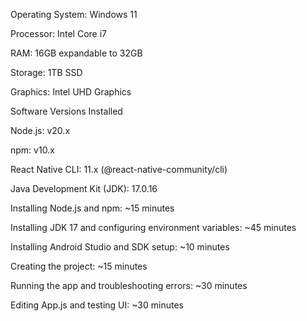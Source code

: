 Operating System: Windows 11

Processor: Intel Core i7

RAM: 16GB expandable to 32GB

Storage: 1TB SSD

Graphics: Intel UHD Graphics

Software Versions Installed

Node.js: v20.x

npm: v10.x

React Native CLI: 11.x (@react-native-community/cli)

Java Development Kit (JDK): 17.0.16

Installing Node.js and npm: ~15 minutes

Installing JDK 17 and configuring environment variables: ~45 minutes

Installing Android Studio and SDK setup: ~10 minutes

Creating the project: ~15 minutes

Running the app and troubleshooting errors: ~30 minutes

Editing App.js and testing UI: ~30 minutes
